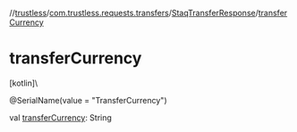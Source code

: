 //[trustless](../../../index.md)/[com.trustless.requests.transfers](../index.md)/[StaqTransferResponse](index.md)/[transferCurrency](transfer-currency.md)

# transferCurrency

[kotlin]\

@SerialName(value = &quot;TransferCurrency&quot;)

val [transferCurrency](transfer-currency.md): String
